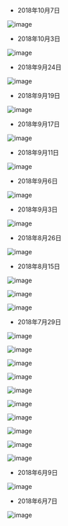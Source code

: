 * 2018年10月7日

![image](scene20181007.png)

* 2018年10月3日

![image](scene20181003.png)

* 2018年9月24日

![image](scene20180924.png)

* 2018年9月19日

![image](scene20180919.png)

* 2018年9月17日

![image](scene20180917.png)

* 2018年9月11日

![image](scene20180911.png)

* 2018年9月6日

![image](scene20180906.png)

* 2018年9月3日

![image](scene20180903.png)

* 2018年8月26日

![image](scene20180826.png)

* 2018年8月15日

![image](scene20180815.png)

![image](model_list20180815.png)

![image](scene_list20180815.png)

* 2018年7月29日

![image](toolbar20180729.png)

![image](setting20180729.png)

![image](scene20180729.png)

![image](project20180729.png)

![image](object20180729.png)

![image](menu20180729.png)

![image](script20180729.png)

![image](material20180729.png)

![image](geometry20180729.png)

![image](mesh20180729.png)

* 2018年6月9日

![image](v0.0.2.png)

* 2018年6月7日

![image](v0.0.1.jpg)